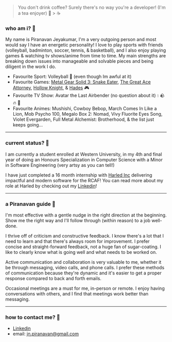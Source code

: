 > You don't drink coffee? Surely there's no way you're a developer! (I'm a tea enjoyer) 🍵 > ☕ 
### who am i? 🧐
My name is Piranavan Jeyakumar, I'm a very outgoing person and most would say I have an energetic personality! I love to play sports with friends (volleyball, badminton, soccer, tennis, & basketball), and I also enjoy playing games & watching tv shows/anime from time to time. My main strengths are breaking down issues into manageable and solvable pieces and being diligent in the work I do.
- Favourite Sport: Volleyball 🏐 (even though Im awful at it)
- Favourite Games: [Metal Gear Solid 3: Snake Eater](https://metalgear.fandom.com/wiki/Metal_Gear_Solid_3:_Snake_Eater), [The Great Ace Attorney](https://www.ace-attorney.com/great1-2/en-asia/), [Hollow Knight](https://hollowknight.fandom.com/wiki/Hollow_Knight_Wiki), & [Hades](https://hades.fandom.com/wiki/Hades_(game)) 🎮
- Favourite TV Show: Avatar the Last Airbender (no question about it) 💧 🪨 🔥 💨
- Favourite Animes: Mushishi, Cowboy Bebop, March Comes In Like a Lion, Mob Psycho 100, Megalo Box 2: Nomad, Vivy Fluorite Eyes Song, Violet Evergarden, Full Metal Alchemist: Brotherhood, & the list just keeps going...

---
### current status? 🤖
I am currently a student enrolled at Western University, in my 4th and final year of doing an Honours Specialization in Computer Science with a Minor in Software Engineering (very artsy as you can tell!)

I have just completed a 16 month internship with [Harled Inc](https://harled.ca/) delivering impactful and modern software for the RCAF! You can read more about my role at Harled by checking out my [Linkedin](https://www.linkedin.com/in/pjeya/)!

---
### a **Piranavan** guide 📙
I'm most effective with a gentle nudge in the right direction at the beginning. Show me the right way and I'll follow through (within reason) to a job well-done.

I thrive off of criticism and constructive feedback. I know there's a lot that I need to learn and that there's always room for improvement. I prefer concise and straight-forward feedback, not a huge fan of sugar-coating. I like to clearly know what is going well and what needs to be worked on.

Active communication and collaboration is very valuable to me, whether it be through messaging, video calls, and phone calls. I prefer these methods of communication because they're dynamic and it's easier to get a proper response compared to back and forth emails.

Occasional meetings are a must for me, in-person or remote. I enjoy having conversations with others, and I find that meetings work better than messaging.

---
### how to contact me? 📩
- [Linkedin](linkedin.com/in/pjeya)
- email: jn.piranavan@gmail.com
